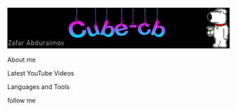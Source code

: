 [![Header](https://github.com/Cube-Cb/Cube-Cb/blob/main/assets/header.jpg)]()

About me

Latest YouTube Videos

Languages and Tools

follow me